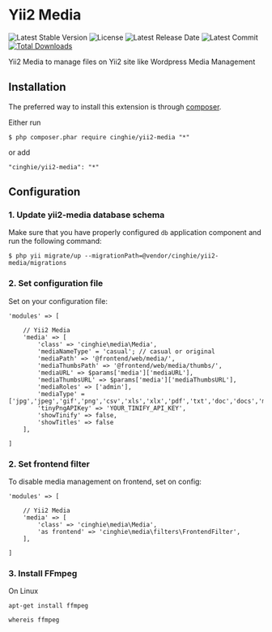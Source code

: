 # Yii2 Media

![Latest Stable Version](https://img.shields.io/packagist/v/cinghie/yii2-media.svg)
![License](https://img.shields.io/packagist/l/cinghie/yii2-media.svg)
![Latest Release Date](https://img.shields.io/github/release-date/cinghie/yii2-media.svg)
![Latest Commit](https://img.shields.io/github/last-commit/cinghie/yii2-media.svg)
[![Total Downloads](https://img.shields.io/packagist/dt/cinghie/yii2-media.svg)](https://packagist.org/packages/cinghie/yii2-media)

Yii2 Media to manage files on Yii2 site like Wordpress Media Management

Installation
-----------------

The preferred way to install this extension is through [composer](http://getcomposer.org/download/).

Either run

```
$ php composer.phar require cinghie/yii2-media "*"
```

or add

```
"cinghie/yii2-media": "*"
```

Configuration
-----------------

### 1. Update yii2-media database schema

Make sure that you have properly configured `db` application component
and run the following command:
```
$ php yii migrate/up --migrationPath=@vendor/cinghie/yii2-media/migrations
```

### 2. Set configuration file

Set on your configuration file:

```
'modules' => [ 

	// Yii2 Media
	'media' => [
		'class' => 'cinghie\media\Media',
		'mediaNameType' = 'casual'; // casual or original
		'mediaPath' => '@frontend/web/media/',  
		'mediaThumbsPath' => '@frontend/web/media/thumbs/',  
		'mediaURL' => $params['media']['mediaURL'],  
		'mediaThumbsURL' => $params['media']['mediaThumbsURL'],  
		'mediaRoles' => ['admin'],
		'mediaType' = ['jpg','jpeg','gif','png','csv','xls','xlx','pdf','txt','doc','docs','mp3','mp4'];  
		'tinyPngAPIKey' => 'YOUR_TINIFY_API_KEY',
		'showTinify' => false,
		'showTitles' => false
	],
	
]	
```

### 2. Set frontend filter

To disable media management on frontend, set on config: 

```
'modules' => [ 

	// Yii2 Media
	'media' => [
		'class' => 'cinghie\media\Media',
		'as frontend' => 'cinghie\media\filters\FrontendFilter',
	],
	
]	
```

### 3. Install FFmpeg

On Linux

```
apt-get install ffmpeg

whereis ffmpeg
```
